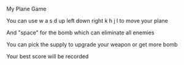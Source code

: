 My Plane Game

You can use   w a s d          up left down right         k h j l        to move your plane                
            
And "space" for the bomb which can eliminate all enemies

You can pick the supply to upgrade your weapon or get more bomb

Your best score will be recorded
